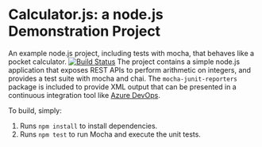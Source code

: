 Calculator.js: a node.js Demonstration Project
==============================================
An example node.js project, including tests with mocha, that behaves like
a pocket calculator.
[![Build Status](https://dev.azure.com/skyndow/Integrating%20External%20Source%20Control%20with%20Azure%20Pipelines/_apis/build/status/skyndow.calculator?branchName=refs%2Fpull%2F1%2Fmerge)](https://dev.azure.com/skyndow/Integrating%20External%20Source%20Control%20with%20Azure%20Pipelines/_build/latest?definitionId=6&branchName=refs%2Fpull%2F1%2Fmerge)
The project contains a simple node.js application that exposes REST APIs
to perform arithmetic on integers, and provides a test suite with mocha
and chai.  The `mocha-junit-reporters` package is included to provide XML
output that can be presented in a continuous integration tool like
[Azure DevOps](https://azure.com/devops).

To build, simply:

1. Runs `npm install` to install dependencies.
2. Runs `npm test` to run Mocha and execute the unit tests.

